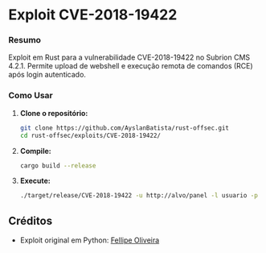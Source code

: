 # Exploit CVE-2018-19422

### Resumo
Exploit em Rust para a vulnerabilidade CVE-2018-19422 no Subrion CMS 4.2.1. Permite upload de webshell e execução remota de comandos (RCE) após login autenticado.

### Como Usar
1. **Clone o repositório:**
   ```bash
   git clone https://github.com/AyslanBatista/rust-offsec.git
   cd rust-offsec/exploits/CVE-2018-19422/
   ```

2. **Compile:**
   ```bash
   cargo build --release
   ```

3. **Execute:**
   ```bash
   ./target/release/CVE-2018-19422 -u http://alvo/panel -l usuario -p senha
   ```


## Créditos
- Exploit original em Python: [Fellipe Oliveira](https://www.exploit-db.com/exploits/49876)
